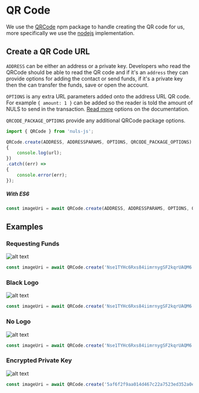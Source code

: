 # QR Code
We use the [QRCode](https://www.npmjs.com/package/qrcode) npm package to handle creating the QR code for us, more
specifically we use the [nodejs](https://www.npmjs.com/package/qrcode#nodejs) implementation.

## Create a QR Code URL
`ADDRESS` can be either an address or a private key. Developers who read the QRCode should be able to read the QR code
and if it's an `address` they can provide options for adding the contact or send funds, if it's a private key then the
can transfer the funds, save or open the account.

`OPTIONS` is any extra URL parameters added onto the address URL QR code. For example `{ amount: 1 }` can be added so
the reader is told the amount of NULS to send in the transaction. [Read more](https://CCC-NULS.github.io/nuls-js/typedoc/interfaces/iqroptions.html) options on the documentation. 

`QRCODE_PACKAGE_OPTIONS` provide any additional QRCode package options.

```js
import { QRCode } from 'nuls-js';

QRCode.create(ADDRESS, ADDRESSPARAMS, OPTIONS, QRCODE_PACKAGE_OPTIONS).then((url) =>
{
    console.log(url);
})
.catch((err) =>
{
    console.error(err);
});
```

##### With ES6
```js
const imageUri = await QRCode.create(ADDRESS, ADDRESSPARAMS, OPTIONS, QRCODE_PACKAGE_OPTIONS); 
```

## Examples
### Requesting Funds
![alt text](/nuls-js/QRCodes/getAmount.png "nuls:Nse1TYHc6Rxs84iimrnygSF2kqrUAQM6?amount=10")
```js
const imageUri = await QRCode.create('Nse1TYHc6Rxs84iimrnygSF2kqrUAQM6', { amount: 10 }); 
```

### Black Logo
![alt text](/nuls-js/QRCodes/black.png "nuls:Nse1TYHc6Rxs84iimrnygSF2kqrUAQM6")
```js
const imageUri = await QRCode.create('Nse1TYHc6Rxs84iimrnygSF2kqrUAQM6', undefined, { logo: 'black' }); 
```

### No Logo
![alt text](/nuls-js/QRCodes/blank.png "nuls:Nse1TYHc6Rxs84iimrnygSF2kqrUAQM6")
```js
const imageUri = await QRCode.create('Nse1TYHc6Rxs84iimrnygSF2kqrUAQM6', undefined, { logo: false }); 
```

### Encrypted Private Key
![alt text](/nuls-js/QRCodes/privateKey.png "nuls:5af6f2f9aa014d467c22a7523ed352a0eaed4816b4caa3cc52c15d68d627089db055f95d3de88e01fab28d2fa96fb10e")
```js
const imageUri = await QRCode.create('5af6f2f9aa014d467c22a7523ed352a0eaed4816b4caa3cc52c15d68d627089db055f95d3de88e01fab28d2fa96fb10e'); 
```
